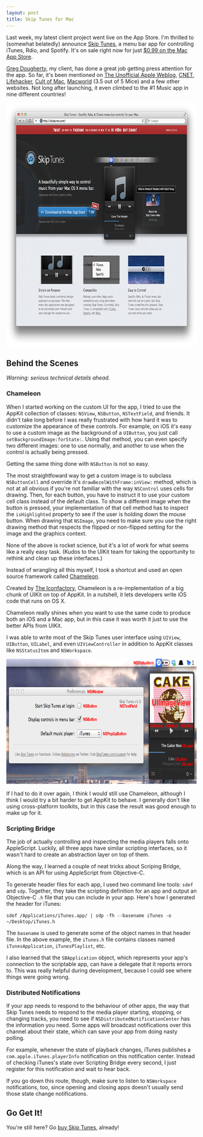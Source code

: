 ```yaml
---
layout: post
title: Skip Tunes for Mac
---
```


Last week, my latest client project went live on the App Store. I'm thrilled to (somewhat belatedly) announce [Skip Tunes][website],
a menu bar app for controlling iTunes, Rdio, and Spotify. It's on sale right now for just [$0.99 on the Mac App Store][appstore].

[Greg Dougherty][greg], my client, has done a great job getting press attention for the app.
So far, it's been mentioned on [The Unofficial Apple Weblog][tuaw], [CNET][cnet], [Lifehacker][lifehacker], 
[Cult of Mac][cultofmac], [Macworld][macworld] (3.5 out of 5 Mice) and a few other websites.
Not long after launching, it even climbed to the #1 Music app in nine different countries!

<div class="blockimage">
<img width="750" height="643" src="/static/post_assets/2012-02-13-skiptunes-website.png" alt="">
</div>

[website]: http://skiptunes.com/
[appstore]: http://bit.ly/skip-tunes-app

[greg]: http://www.gregdougherty.com/

[tuaw]: http://www.tuaw.com/2012/02/13/daily-mac-app-simple-skip-tunes-feels-like-it-should-be-part-of/
[lifehacker]: http://lifehacker.com/5882964/skip-tunes-gives-you-menu-bar-access-to-controls-for-rdio-spotify-and-itunes
[cnet]: http://howto.cnet.com/8301-11310_39-57373279-285/gain-easy-control-of-your-music-with-mac-app-skip-tunes/
[cultofmac]: http://www.cultofmac.com/146543/skip-tunes-a-simple-way-to-control-itunes-or-spotify-from-your-macs-menu-bar-review/
[macworld]: http://www.macworld.com/article/165456/2012/02/skip_tunes_is_a_simple_and_elegant_music_controller.html


Behind the Scenes
-----------------

*Warning: serious technical details ahead.*


### Chameleon

When I started working on the custom UI for the app, I tried to use the AppKit collection of classes:
`NSView`, `NSButton`, `NSTextField`, and friends. It didn't take long before I was really frustrated with
how hard it was to customize the appearance of these controls. For example, on iOS it's easy to use
a custom image as the background of a `UIButton`, you just call `setBackgroundImage:forState:`.
Using that method, you can even specify two different images: one to use normally, and another
to use when the control is actually being pressed.

Getting the same thing done with `NSButton` is not so easy.

The most straightfoward way to get a custom image is to subclass `NSButtonCell` and
override it's `drawBezelWithFrame:inView:` method, which is not at all obvious if 
you're not familiar with the way `NSControl` uses cells for drawing.
Then, for each button, you have to instruct it to use your custom 
cell class instead of the default class.
To show a different image when the button is pressed, your implementation of that 
cell method has to inspect the `isHighlighted` property to see if the user
is holding down the mouse button.
When drawing that `NSImage`, you need to make sure you use the right drawing method that respects
the flipped or non-flipped setting for the image and the graphics context.

None of the above is rocket science, but it's a lot of work for what seems like a really easy task.
(Kudos to the UIKit team for taking the opportunity to rethink and clean up these interfaces.)

Instead of wrangling all this myself, I took a shortcut and used an open
source framework called [Chameleon][].

Created by [The Iconfactory][], Chameleon is a re-implementation of a big chunk
of UIKit on top of AppKit. In a nutshell, it lets developers write iOS code
that runs on OS X.

Chameleon really shines when you want to use the same code to produce both an iOS and
a Mac app, but in this case it was worth it just to use the better APIs from UIKit.

I was able to write most of the Skip Tunes user interface
using `UIView`, `UIButton`, `UILabel`, and even `UIViewController` in addition to AppKit
classes like `NSStatusItem` and `NSWorkspace`.

[Chameleon]: http://chameleonproject.org/
[The Iconfactory]: http://iconfactory.com/

<div class="blockimage">
<img width="749" height="330" src="/static/post_assets/2012-02-13-chameleon.png" alt="">
</div>

If I had to do it over again, I think I would still use Chameleon, although I think I would
try a bit harder to get AppKit to behave. I generally don't like using cross-platform
toolkits, but in this case the result was good enough to make up for it.


### Scripting Bridge

The job of actually controlling and inspecting the media players falls onto AppleScript.
Luckily, all three apps have similar scripting interfaces, so it wasn't hard to create
an abstraction layer on top of them.

Along the way, I learned a couple of neat tricks about Scriping Bridge, which is an API
for using AppleScript from Objective-C.

To generate header files for each app, I used two command line tools: `sdef` and `sdp`.
Together, they take the scripting definition for an app and output an Objective-C `.h`
file that you can include in your app. Here's how I generated the header for iTunes:

    sdef /Applications/iTunes.app/ | sdp -fh --basename iTunes -o ~/Desktop/iTunes.h

The `basename` is used to generate some of the object names in that header file.
In the above example, the `iTunes.h` file contains classes named `iTunesApplication`,
`iTunesPlaylist`, etc.

I also learned that the `SBApplication` object, which represents your app's connection
to the scriptable app, can have a delegate that it reports errors to. This was
really helpful during development, because I could see where things were going wrong.


### Distributed Notifications

If your app needs to respond to the behaviour of other apps, the way that Skip Tunes
needs to respond to the media player starting, stopping, or changing tracks, you
need to see if `NSDistributedNotificationCenter` has the information you need.
Some apps will broadcast notifications over this channel about their state, which can
save your app from doing nasty polling.

For example, whenever the state of playback changes, iTunes publishes a
`com.apple.iTunes.playerInfo` notification on this notification center. Instead of
checking iTunes's state over Scripting Bridge every second, I just register for
this notification and wait to hear back.

If you go down this route, though, make sure to listen to `NSWorkspace` notifications,
too, since opening and closing apps doesn't usually send those state change notifications.


Go Get It!
----------

You're still here? Go [buy Skip Tunes][appstore], already!
